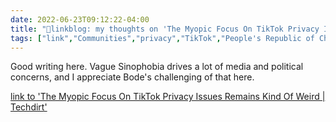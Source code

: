 ```yaml
---
date: 2022-06-23T09:12:22-04:00
title: "🔗linkblog: my thoughts on 'The Myopic Focus On TikTok Privacy Issues Remains Kind Of Weird | Techdirt'"
tags: ["link","Communities","privacy","TikTok","People's Republic of China","Sinophobia"]
---
```

Good writing here. Vague Sinophobia drives a lot of media and political concerns, and I appreciate Bode's challenging of that here.
 

[link to 'The Myopic Focus On TikTok Privacy Issues Remains Kind Of Weird | Techdirt'](https://www.techdirt.com/2022/06/23/the-myopic-focus-on-tiktok-privacy-issues-remains-kind-of-weird/)
